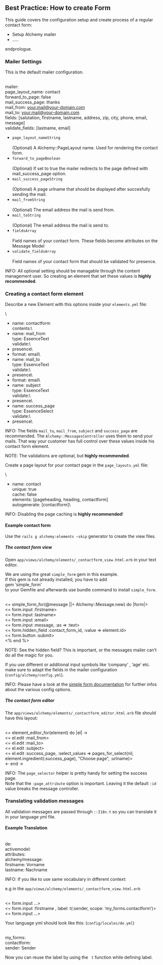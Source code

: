 Best Practice: How to create Form
---------------------------------

This guide covers the configuration setup and create process of a
regular contact form:

-   Setup Alchemy mailer
-   …..

endprologue.

### Mailer Settings

This is the default mailer configuration.

<yaml>\
mailer:\
 page\_layout\_name: contact\
 forward\_to\_page: false\
 mail\_success\_page: thanks\
 mail\_from: your.mail@your-domain.com\
 mail\_to: your.mail@your-domain.com\
 fields: [salutation, firstname, lastname, address, zip, city, phone,
email, message]\
 validate\_fields: [lastname, email]\
</yaml>

-   <code>page\_layout\_name</code><code>String</code><br>\
     (Optional) A Alchemy::PageLayout name. Used for rendering the
    contact form.
-   <code>forward\_to\_page</code><code>Boolean</code><br>\
     (Optional) If set to true the mailer redirects to the page defined
    with mail\_success\_page option.
-   <code>mail\_success\_page</code><code>String</code><br>\
     (Optional) A page urlname that should be displayed after
    succesfully sending the mail.
-   <code>mail\_from</code><code>String</code><br>\
     (Optional) The email address the mail is send from.
-   <code>mail\_to</code><code>String</code><br>\
     (Optional) The email address the mail is send to.
-   <code>fields</code><code>Array</code><br>\
     Field names of your contact form. These fields become attributes on
    the Message Model
-   <code>validate\_fields</code><code>Array</code><br>\
     Field names of your contact form that should be validated for
    presence.

INFO: All optional setting should be managable through the content
management user. So creating an element that set these values is
<strong>highly recommended</strong>.

### Creating a contact form element

Describe a new Element with this options inside your
<code>elements.yml</code> file:

<yaml>\
- name: contactform\
 contents:\
 - name: mail\_from\
 type: EssenceText\
 validate:\
 - presence\
 - format: email\
 - name: mail\_to\
 type: EssenceText\
 validate:\
 - presence\
 - format: email\
 - name: subject\
 type: EssenceText\
 validate:\
 - presence\
 - name: success\_page\
 type: EssenceSelect\
 validate:\
 - presence\
</yaml>

INFO: The fields <code>mail\_to</code>, <code>mail\_from</code>,
<code>subject</code> and <code>success\_page</code> are recommended. The
<code>Alchemy::MessagesController</code> uses them to send your mails.
That way your customer has full control over these values inside his
contact form element.

NOTE: The validations are optional, but <strong>highly
recommended</strong>.

Create a page layout for your contact page in the
<code>page\_layouts.yml</code> file:

<yaml>\
- name: contact\
 unique: true\
 cache: false\
 elements: [pageheading, heading, contactform]\
 autogenerate: [contactform]\
</yaml>

INFO: Disabling the page caching is <strong>highly recommended</strong>!

#### Example contact form

Use the <code>rails g alchemy:elements —skip</code> generator to create
the view files.

##### The contact form view

Open
<code>app/views/alchemy/elements/\_contactform\_view.html.erb</code> in
your text editor.

We are using the great <code>simple\_form</code> gem in this example.\
If this gem is not already installed, you have to add\
<ruby>\
 gem ‘simple\_form’\
</ruby>\
to your Gemfile and afterwards use <shell>bundle </shell> command to
install <code>simple\_form</code>.

<erb>\
\<= simple\_form\_for(@message ||= Alchemy::Message.new) do |form|\>\
 \<= form.input :firstname\>\
 \<= form.input :lastname\>\
 \<= form.input :email\>\
 \<= form.input :message, :as =\> :text\>\
 \<= form.hidden\_field :contact\_form\_id, :value =\> element.id\>\
 \<= form.button :submit\>\
\<% end %\>\
</erb>

NOTE: See the hidden field? This is important, or the messages mailer
can’t do all the magic for you.

If you use different or additional input symbols like ‘company’ , ‘age’
etc. make sure to adapt the fields in the mailer configuration
(<code>config/alchemy/config.yml</code>).

INFO: Please have a look at the [simple form
documentation](https://github.com/plataformatec/simple_form#readme) for
further infos about the various config options.

##### The contact form editor

The
<code>app/views/alchemy/elements/\_contactform\_editor.html.erb</code>
file should have this layout:

<erb>\
\<= element\_editor\_for(element) do |el| -\>\
 \<= el.edit :mail\_from\>\
 \<= el.edit :mail\_to\>\
 \<= el.edit :subject\>\
 \<= el.edit :success\_page, :select\_values =\> pages\_for\_select(nil,
element.ingredient(:success\_page), “Choose page”, :urlname)\>\
\<- end -\>\
</erb>

INFO: The <code>page\_selector</code> helper is pretty handy for setting
the success page.\
Note that the <code>:page\_attribute</code> option is important. Leaving
it the default <code>:id</code> value breaks the message controller.

### Translating validation messages

All validation messages are passed through <code>::I18n.t</code> so you
can translate it in your language yml file.

#### Example Translation

<yaml>\
de:\
 activemodel:\
 attributes:\
 alchemy/message:\
 firstname: Vorname\
 lastname: Nachname\
</yaml>

INFO: If you like to use same vocabulary in different context:

e.g in the <code>app/views/alchemy/elements/\_contactform\_view.html.erb
</code>

<erb>\
 \<= form.input …\>\
 \<= form.input :firstname , label: t(:sender, scope:
’my\_forms.contactform’)\>\
 \<= form.input …\>\
</erb>

Your language yml should look like this:
(<code>config/locales/de.yml</code>)

<yaml>\
my\_forms:\
 contactform:\
 sender: Sender\
</yaml>

Now you can reuse the label by using the <code> t</code> function while
defining label.

